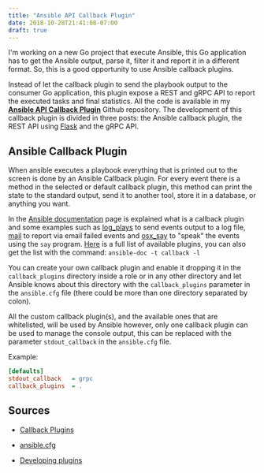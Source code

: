 ```yaml
---
title: "Ansible API Callback Plugin"
date: 2018-10-28T21:41:08-07:00
draft: true
---
```


I'm working on a new Go project that execute Ansible, this Go application has to get the Ansible output, parse it, filter it and report it in a different format. So, this is a good opportunity to use Ansible callback plugins.

Instead of let the callback plugin to send the playbook output to the consumer Go application, this plugin expose a REST and gRPC API to report the executed tasks and final statistics. All the code is available in my **[Ansible API Callback Plugin](https://github.com/johandry/ansible-api-callback-plugin)** Github repository. The development of this callback plugin is divided in three posts: the Ansible callback plugin,  the REST API using [Flask](http://flask.pocoo.org) and the gRPC API.

## Ansible Callback Plugin

When ansible executes a playbook everything that is printed out to the screen is done by an Ansible Callback plugin. For every event there is a method in the selected or default callback plugin, this method can print the state to the standard output, send it to another tool, store it in a database, or anything you want.

In the [Ansible documentation](https://docs.ansible.com/ansible/2.7/plugins/callback.html) page is explained what is a callback plugin and some examples such as [log_plays](https://docs.ansible.com/ansible/2.7/plugins/callback/log_plays.html) to send events output to a log file, [mail](https://docs.ansible.com/ansible/2.7/plugins/callback/mail.html) to report via email failed events and [osx_say](https://docs.ansible.com/ansible/2.7/plugins/callback/osx_say.html) to "speak" the events using the `say` program. [Here](https://docs.ansible.com/ansible/2.7/plugins/callback.html#plugin-list) is a full list of available plugins, you can also get the list with the command: `ansible-doc -t callback -l`

You can create your own callback plugin and enable it dropping it in the `callback_plugins` directory inside a role or in any other directory and let Ansible knows about this directory with the `callback_plugins` parameter in the `ansible.cfg` file (there could be more than one directory separated by colon).

All the custom callback plugin(s), and the available ones that are whitelisted, will be used by Ansible however, only one callback plugin can be used to manage the console output, this can be replaced with the parameter `stdout_callback` in the `ansible.cfg` file.

Example:

```ini
[defaults]
stdout_callback   = grpc
callback_plugins  = .
```



## Sources

- [Callback Plugins](https://docs.ansible.com/ansible/2.7/plugins/callback.html)

- [ansible.cfg](https://docs.ansible.com/ansible/2.7/reference_appendices/config.html#default-callback-plugin-path)

- [Developing plugins](https://docs.ansible.com/ansible/2.5/dev_guide/developing_plugins.html#callback-plugins)